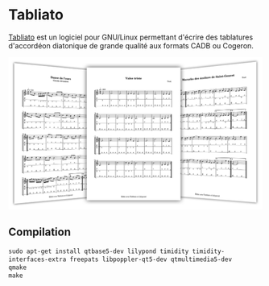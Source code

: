 # Tabliato

[Tabliato](https://jean-romain.github.io/tabliato/) est un logiciel pour GNU/Linux permettant d'écrire des tablatures d'accordéon diatonique de grande qualité aux formats CADB ou Cogeron.

[![](docs/img/slideview.png)](https://jean-romain.github.io/tabliato/)

## Compilation

```
sudo apt-get install qtbase5-dev lilypond timidity timidity-interfaces-extra freepats libpoppler-qt5-dev qtmultimedia5-dev
qmake
make
```
